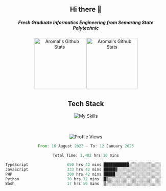 <div align="center">
  <h2>Hi there 👋</h2>

  <h5>Fresh Graduate Informatics Engineering from Semarang State Polytechnic</h5>

  <img
    height="160"
    alt="Aromal's Github Stats"
    src="https://github-readme-stats.vercel.app/api?username=dafariski77&show_icons=true&theme=tokyonight&count_private=true"
  />
  <img
    alt="Aromal's Github Stats"
    height="160"
    src="https://github-readme-stats.vercel.app/api/top-langs/?username=dafariski77&layout=compact&theme=tokyonight"
  />

  <h2>Tech Stack</h2>
  
![My Skills](https://simpleskill.icons.workers.dev/svg?i=typescript,next.js,react,tailwindcss,shadcnui,reactquery,prisma,socketdotio,zod)

  <br /><br />
  <img src="https://komarev.com/ghpvc/?username=dafariski77&abbreviated=true" alt="Profile Views">
    
  <!--START_SECTION:waka-->

```rust
From: 16 August 2023 - To: 12 January 2025

Total Time: 1,482 hrs 10 mins

TypeScript                 650 hrs 42 mins ███████████░░░░░░░░░░░░░░   43.45 %
JavaScript                 333 hrs 42 mins █████▓░░░░░░░░░░░░░░░░░░░   22.28 %
PHP                        300 hrs 42 mins █████░░░░░░░░░░░░░░░░░░░░   20.08 %
Python                     70 hrs 32 mins  █▒░░░░░░░░░░░░░░░░░░░░░░░   04.71 %
Bash                       17 hrs 56 mins  ▒░░░░░░░░░░░░░░░░░░░░░░░░   01.20 %
```

<!--END_SECTION:waka-->
</div>

